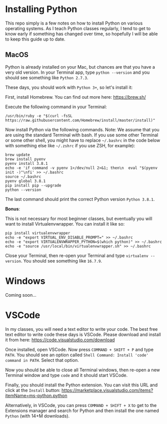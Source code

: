 # Installing Python

This repo simply is a few notes on how to install Python on various operating
systems. As I teach Python classes regularly, I tend to get to know early if
something has changed over time, so hopefully I will be able to keep this guide
up to date.

## MacOS

Python is already installed on your Mac, but chances are that you have a very
old version. In your Terminal app, type `python --version` and you should see
something like `Python 2.7.3`.

These days, you should work with `Python 3+`, so let's install it:

First, install Homebrew. You can find out more here: https://brew.sh/

Execute the following command in your Terminal:

```
/usr/bin/ruby -e "$(curl -fsSL https://raw.githubusercontent.com/Homebrew/install/master/install)"
```

Now install Python via the following commands. Note: We assume that you are
using the standard Terminal with bash. If you use some other Terminal or some
other shell, you might have to replace `~/.bashrc` in the code below with
something else like `~/.zshrc` if you use ZSH, for example):

```
brew update
brew install pyenv
pyenv install 3.8.1
echo -e 'if command -v pyenv 1>/dev/null 2>&1; then\n  eval "$(pyenv init -)"\nfi' >> ~/.bashrc
source ~/.bashrc
pyenv global 3.8.1
pip install pip --upgrade
python --version
```

The last command should print the correct Python version `Python 3.8.1`.

**Bonus**:

This is not necessary for most beginner classes, but eventually you will want
to install Virtualenvwrapper. You can install it like so:

```
pip install virtualenvwrapper
echo -e "export VIRTUAL_ENV_DISABLE_PROMPT=" >> ~/.bashrc
echo -e "export VIRTUALENVWRAPPER_PYTHON=$(which python)" >> ~/.bashrc
echo -e "source /usr/local/bin/virtualenvwrapper.sh" >> ~/.bashrc
```

Close your Terminal, then re-open your Terminal and type `virtualenv --version`.
You should see something like `16.7.9`.

# Windows

Coming soon...

# VSCode

In my classes, you will need a text editor to write your code. The best free
text editor to write code these days is VSCode. Please download and install it
from here: https://code.visualstudio.com/download

Once installed, open VSCode. Now press `COMMAND + SHIFT + P` and type `PATH`.
You should see an option called `Shell Command: Install 'code' command in PATH`.
Select that option.

Now you should be able to close all Terminal windows, then re-open a new
Terminal window and type `code` and it should start VSCode.

Finally, you should install the Python extension. You can visit this URL and
click at the `Install` button: https://marketplace.visualstudio.com/items?itemName=ms-python.python

Alternatively, in VSCode, you can press `COMMAND + SHIFT + X` to get to the
Extensions manager and search for Python and then install the one named
`Python` (with 14+M downloads).
